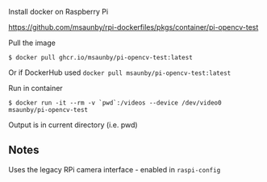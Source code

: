 
Install docker on Raspberry Pi

<https://github.com/msaunby/rpi-dockerfiles/pkgs/container/pi-opencv-test>

Pull the image
```
$ docker pull ghcr.io/msaunby/pi-opencv-test:latest
```

Or if DockerHub used ```docker pull msaunby/pi-opencv-test:latest```

Run in container
```
$ docker run -it --rm -v `pwd`:/videos --device /dev/video0 msaunby/pi-opencv-test
```

Output is in current directory (i.e. pwd)


## Notes
Uses the legacy RPi camera interface - enabled in ```raspi-config```